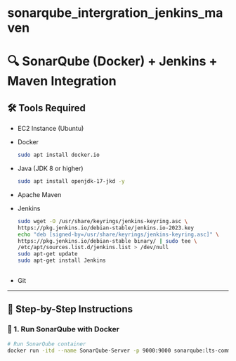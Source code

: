 # sonarqube_intergration_jenkins_maven

# 🔍 SonarQube (Docker) + Jenkins + Maven Integration


## 🛠️ Tools Required

- EC2 Instance (Ubuntu)
  
- Docker
  ```bash
  sudo apt install docker.io
  
- Java (JDK 8 or higher)
  ```bash
  sudo apt install openjdk-17-jkd -y
  
- Apache Maven
  
- Jenkins
  ```bash
  sudo wget -O /usr/share/keyrings/jenkins-keyring.asc \
  https://pkg.jenkins.io/debian-stable/jenkins.io-2023.key
  echo "deb [signed-by=/usr/share/keyrings/jenkins-keyring.asc]" \
  https://pkg.jenkins.io/debian-stable binary/ | sudo tee \
  /etc/apt/sources.list.d/jenkins.list > /dev/null
  sudo apt-get update
  sudo apt-get install Jenkins
 
- Git

---

## 🚀 Step-by-Step Instructions

### 🐳 1. Run SonarQube with Docker

```bash
# Run SonarQube container
docker run -itd --name SonarQube-Server -p 9000:9000 sonarqube:lts-community


